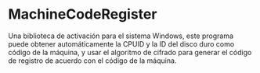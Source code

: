 # MachineCodeRegister
Una biblioteca de activación para el sistema Windows, este programa puede obtener automáticamente la CPUID y la ID del disco duro como código de la máquina, y usar el algoritmo de cifrado para generar el código de registro de acuerdo con el código de la máquina.

